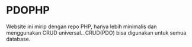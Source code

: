# PDOPHP

Website ini mirip dengan repo PHP, hanya lebih minimalis dan menggunakan CRUD universal..
CRUD(PDO) bisa digunakan untuk semua database.
